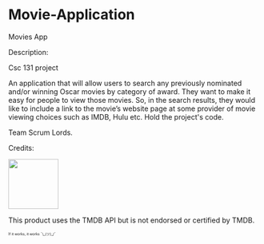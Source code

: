 # Movie-Application
Movies App

Description:

Csc 131 project

An application that will allow users to search any previously nominated and/or winning Oscar movies by category of award. They want to make it easy for people to view those movies. So, in the search results, they would like to include a link to the movie’s website page at some provider of movie viewing choices such as IMDB, Hulu etc. Hold the project's code.

Team Scrum Lords.

Credits:

<img src="https://www.themoviedb.org/assets/2/v4/logos/v2/blue_square_2-d537fb228cf3ded904ef09b136fe3fec72548ebc1fea3fbbd1ad9e36364db38b.svg" width="100">

This product uses the TMDB API but is not endorsed or certified by TMDB.

<p style="font-size:0.5em">If it works, it works ¯\_(ツ)_/¯</p>
